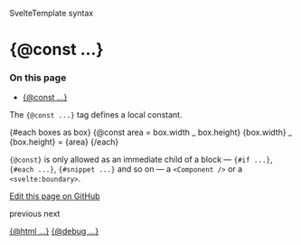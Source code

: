 SvelteTemplate syntax

# {@const ...}

### On this page

- [{@const ...}](@const.html)

The `{@const ...}` tag defines a local constant.

{#each boxes as box}
{@const area = box.width _ box.height}
{box.width} _ {box.height} = {area}
{/each}

`{@const}` is only allowed as an immediate child of a block — `{#if ...}`, `{#each ...}`, `{#snippet ...}` and so on — a `<Component />` or a `<svelte:boundary>`.

[Edit this page on GitHub](https://github.com/sveltejs/svelte/edit/main/documentation/docs/03-template-syntax/09-@const.md)

previous next

[{@html ...}](@html.html) [{@debug ...}](@debug.html)
